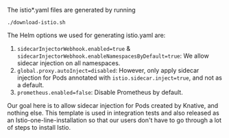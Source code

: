 The istio\*.yaml files are generated by running

```
./download-istio.sh
```

The Helm options we used for generating istio.yaml are:

1. `sidecarInjectorWebhook.enabled=true` & `sidecarInjectorWebhook.enableNamespacesByDefault=true`: We allow sidecar injection on all namespaces.
2. `global.proxy.autoInject=disabled`: However, only apply sidecar injection for Pods annotated with `istio.sidecar.inject=true`, and not as a default.
3. `prometheus.enabled=false`: Disable Prometheus by default.

Our goal here is to allow sidecar injection for Pods created by Knative, and
nothing else. This template is used in integration tests and also released as
an Istio-one-line-installation so that our users don't have to go through a lot
of steps to install Istio.
